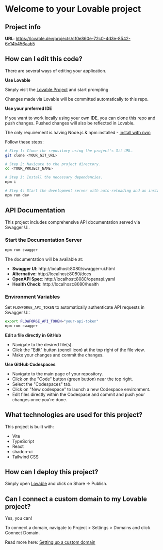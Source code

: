 # Welcome to your Lovable project

## Project info

**URL**: https://lovable.dev/projects/cf0e860e-72c0-4d3e-8542-6e14b456aab5

## How can I edit this code?

There are several ways of editing your application.

**Use Lovable**

Simply visit the [Lovable Project](https://lovable.dev/projects/cf0e860e-72c0-4d3e-8542-6e14b456aab5) and start prompting.

Changes made via Lovable will be committed automatically to this repo.

**Use your preferred IDE**

If you want to work locally using your own IDE, you can clone this repo and push changes. Pushed changes will also be reflected in Lovable.

The only requirement is having Node.js & npm installed - [install with nvm](https://github.com/nvm-sh/nvm#installing-and-updating)

Follow these steps:

```sh
# Step 1: Clone the repository using the project's Git URL.
git clone <YOUR_GIT_URL>

# Step 2: Navigate to the project directory.
cd <YOUR_PROJECT_NAME>

# Step 3: Install the necessary dependencies.
npm i

# Step 4: Start the development server with auto-reloading and an instant preview.
npm run dev
```

## API Documentation

This project includes comprehensive API documentation served via Swagger UI.

### Start the Documentation Server

```sh
npm run swagger
```

The documentation will be available at:
- **Swagger UI**: http://localhost:8080/swagger-ui.html
- **Alternative**: http://localhost:8080/docs
- **OpenAPI Spec**: http://localhost:8080/openapi.yaml
- **Health Check**: http://localhost:8080/health

### Environment Variables

Set `FLOWFORGE_API_TOKEN` to automatically authenticate API requests in Swagger UI:

```sh
export FLOWFORGE_API_TOKEN="your-api-token"
npm run swagger
```

**Edit a file directly in GitHub**

- Navigate to the desired file(s).
- Click the "Edit" button (pencil icon) at the top right of the file view.
- Make your changes and commit the changes.

**Use GitHub Codespaces**

- Navigate to the main page of your repository.
- Click on the "Code" button (green button) near the top right.
- Select the "Codespaces" tab.
- Click on "New codespace" to launch a new Codespace environment.
- Edit files directly within the Codespace and commit and push your changes once you're done.

## What technologies are used for this project?

This project is built with:

- Vite
- TypeScript
- React
- shadcn-ui
- Tailwind CSS

## How can I deploy this project?

Simply open [Lovable](https://lovable.dev/projects/cf0e860e-72c0-4d3e-8542-6e14b456aab5) and click on Share -> Publish.

## Can I connect a custom domain to my Lovable project?

Yes, you can!

To connect a domain, navigate to Project > Settings > Domains and click Connect Domain.

Read more here: [Setting up a custom domain](https://docs.lovable.dev/tips-tricks/custom-domain#step-by-step-guide)
